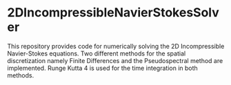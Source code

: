 # 2DIncompressibleNavierStokesSolver
This repository provides code for numerically solving the 2D Incompressible Navier-Stokes equations. Two different methods for the spatial discretization namely Finite Differences and the Pseudospectral method are implemented. Runge Kutta 4 is used for the time integration in both methods.
